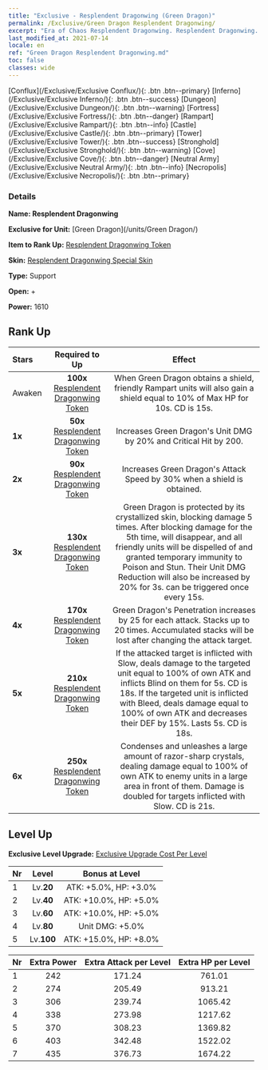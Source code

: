 ```yaml
---
title: "Exclusive - Resplendent Dragonwing (Green Dragon)"
permalink: /Exclusive/Green Dragon Resplendent Dragonwing/
excerpt: "Era of Chaos Resplendent Dragonwing. Resplendent Dragonwing. Era of Chaos Exclusive Resplendent Dragonwing. Green Dragon Exclusive."
last_modified_at: 2021-07-14
locale: en
ref: "Green Dragon Resplendent Dragonwing.md"
toc: false
classes: wide
---
```

 [Conflux](/Exclusive/Exclusive Conflux/){: .btn .btn--primary} [Inferno](/Exclusive/Exclusive Inferno/){: .btn .btn--success} [Dungeon](/Exclusive/Exclusive Dungeon/){: .btn .btn--warning} [Fortress](/Exclusive/Exclusive Fortress/){: .btn .btn--danger} [Rampart](/Exclusive/Exclusive Rampart/){: .btn .btn--info} [Castle](/Exclusive/Exclusive Castle/){: .btn .btn--primary} [Tower](/Exclusive/Exclusive Tower/){: .btn .btn--success} [Stronghold](/Exclusive/Exclusive Stronghold/){: .btn .btn--warning} [Cove](/Exclusive/Exclusive Cove/){: .btn .btn--danger} [Neutral Army](/Exclusive/Exclusive Neutral Army/){: .btn .btn--info} [Necropolis](/Exclusive/Exclusive Necropolis/){: .btn .btn--primary} 

### Details
 **Name: Resplendent Dragonwing** 

 **Exclusive for Unit:** [Green Dragon](/units/Green Dragon/) 

 **Item to Rank Up:** [Resplendent Dragonwing Token](/Items/con_976/)

 **Skin:** [Resplendent Dragonwing Special Skin](/Items/con_644/)

 **Type:** Support

 **Open:** +

 **Power:** 1610

## Rank Up

  |     Stars    |  Required to Up | Effect |
  |:-------------|:---------------:|:---------------:|
  |  Awaken  | **100x** [Resplendent Dragonwing Token](/Items/con_976/) | When Green Dragon obtains a shield, friendly Rampart units will also gain a shield equal to 10% of Max HP for 10s. CD is 15s. |
  | **1x** <i class="fas fa-star"/> | **50x** [Resplendent Dragonwing Token](/Items/con_976/) | Increases Green Dragon's Unit DMG by 20% and Critical Hit by 200. |
  | **2x** <i class="fas fa-star"/> | **90x** [Resplendent Dragonwing Token](/Items/con_976/) | Increases Green Dragon's Attack Speed by 30% when a shield is obtained. |
  | **3x** <i class="fas fa-star"/> | **130x** [Resplendent Dragonwing Token](/Items/con_976/) | <Crystal Guard> Green Dragon is protected by its crystallized skin, blocking damage 5 times. After blocking damage for the 5th time, <Crystal Guard> will disappear, and all friendly units will be dispelled of and granted temporary immunity to Poison and Stun. Their Unit DMG Reduction will also be increased by 20% for 3s. <Crystal Guard> can be triggered once every 15s. |
  | **4x** <i class="fas fa-star"/> | **170x** [Resplendent Dragonwing Token](/Items/con_976/) | Green Dragon's Penetration increases by 25 for each attack. Stacks up to 20 times. Accumulated stacks will be lost after changing the attack target. |
  | **5x** <i class="fas fa-star"/> | **210x** [Resplendent Dragonwing Token](/Items/con_976/) | <Unstoppable> If the attacked target is inflicted with Slow, deals damage to the targeted unit equal to 100% of own ATK and inflicts Blind on them for 5s. CD is 18s. If the targeted unit is inflicted with Bleed, deals damage equal to 100% of own ATK and decreases their DEF by 15%. Lasts 5s. CD is 18s. |
  | **6x** <i class="fas fa-star"/> | **250x** [Resplendent Dragonwing Token](/Items/con_976/) | <Diamond Thorns> Condenses and unleashes a large amount of razor-sharp crystals, dealing damage equal to 100% of own ATK to enemy units in a large area in front of them. Damage is doubled for targets inflicted with Slow. CD is 21s. |


## Level Up
 **Exclusive Level Upgrade:** [Exclusive Upgrade Cost Per Level](/Exclusive/ExclusiveUpgradeCostPerLevel/)

  |  Nr  |   Level  | Bonus at Level |
  |:-----|:--------:|:--------------:|
  | 1 | Lv.**20** | ATK: +5.0%, HP: +3.0% |
  | 2 | Lv.**40** | ATK: +10.0%, HP: +5.0% |
  | 3 | Lv.**60** | ATK: +10.0%, HP: +5.0% |
  | 4 | Lv.**80** | Unit DMG: +5.0% |
  | 5 | Lv.**100** | ATK: +15.0%, HP: +8.0% |


  |  Nr  |  Extra Power | Extra Attack per Level | Extra HP per Level |
  |:-----|:--------:|:--------:|:--------:|
  | 1 | 242 | 171.24 | 761.01 |
  | 2 | 274 | 205.49 | 913.21 |
  | 3 | 306 | 239.74 | 1065.42 |
  | 4 | 338 | 273.98 | 1217.62 |
  | 5 | 370 | 308.23 | 1369.82 |
  | 6 | 403 | 342.48 | 1522.02 |
  | 7 | 435 | 376.73 | 1674.22 |


